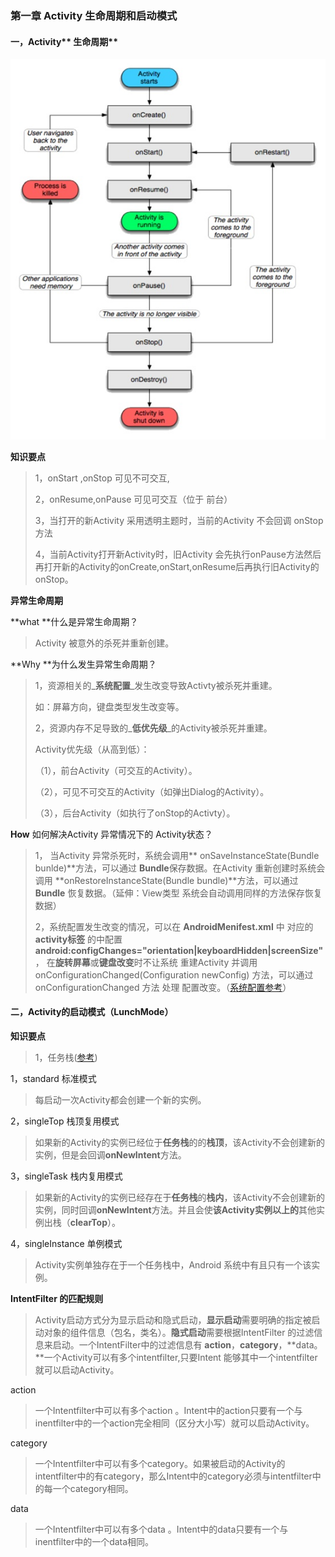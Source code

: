 ### 第一章 Activity 生命周期和启动模式

#### 一，Activity** 生命周期**

![](/assets/2012050219053256.jpg)

**知识要点**

> 1，onStart ,onStop 可见不可交互,
>
> 2，onResume,onPause 可见可交互（位于 前台）
>
> 3，当打开的新Activity 采用透明主题时，当前的Activity 不会回调 onStop 方法
>
> 4，当前Activity打开新Activity时，旧Activity 会先执行onPause方法然后再打开新的Activity的onCreate,onStart,onResume后再执行旧Activity的onStop。

**异常生命周期**

**what **什么是异常生命周期？

> Activity 被意外的杀死并重新创建。

**Why **为什么发生异常生命周期？

> 1，资源相关的_**系统配置**_发生改变导致Activty被杀死并重建。
>
> 如：屏幕方向，键盘类型发生改变等。
>
> 2，资源内存不足导致的_**低优先级**_的Activity被杀死并重建。
>
> Activity优先级（从高到低）：
>
> （1），前台Activity（可交互的Activity）。
>
> （2），可见不可交互的Activity（如弹出Dialog的Activity）。
>
> （3），后台Activity（如执行了onStop的Activty）。

**How** 如何解决Activity 异常情况下的 Activity状态？

> 1， 当Activity 异常杀死时，系统会调用** onSaveInstanceState\(Bundle bunlde\)**方法，可以通过 **Bundle**保存数据。在Activity 重新创建时系统会调用 **onRestoreInstanceState\(Bundle bundle\)**方法，可以通过 **Bundle** 恢复数据。（延伸：View类型 系统会自动调用同样的方法保存恢复数据）
>
> 2，系统配置发生改变的情况，可以在 **AndroidMenifest.xml** 中 对应的 **activity标签** 的中配置             **android:configChanges="orientation\|keyboardHidden\|screenSize"**， 在**旋转屏幕**或**键盘改变**时不让系统 重建Activity 并调用 onConfigurationChanged\(Configuration newConfig\) 方法，可以通过onConfigurationChanged 方法 处理 配置改变。（[系统配置参考](https://git.oschina.net/aleung/Dev_Android/issues/1)）

#### 二，Activity的启动模式（LunchMode）

**知识要点**

> 1，任务栈\([参考](http://blog.csdn.net/liuhe688/article/details/6761337)\)

1，standard  标准模式

> 每启动一次Activity都会创建一个新的实例。

2，singleTop 栈顶复用模式

> 如果新的Activity的实例已经位于**任务栈**的的**栈顶**，该Activity不会创建新的实例，但是会回调**onNewIntent**方法。

3，singleTask  栈内复用模式

> 如果新的Activity的实例已经存在于**任务栈**的**栈内**，该Activity不会创建新的实例，同时回调**onNewIntent**方法。并且会使**该Activity实例以上的**其他实例出栈（**clearTop**）。

4，singleInstance 单例模式

> Activity实例单独存在于一个任务栈中，Android 系统中有且只有一个该实例。

**IntentFilter 的匹配规则**

> Activity启动方式分为显示启动和隐式启动，**显示启动**需要明确的指定被启动对象的组件信息（包名，类名）。**隐式启动**需要根据IntentFilter 的过滤信息来启动。一个IntentFilter中的过滤信息有 **action**，**category**，**data。**一个Activity可以有多个intentfilter,只要Intent 能够其中一个intentfilter就可以启动Activity。

action 

> 一个Intentfilter中可以有多个action 。Intent中的action只要有一个与inentfilter中的一个action完全相同（区分大小写）就可以启动Activity。

category

> 一个Intentfilter中可以有多个category。如果被启动的Activity的intentfilter中的有category，那么Intent中的category必须与intentfilter中的每一个category相同。

data

> 一个Intentfilter中可以有多个data 。Intent中的data只要有一个与inentfilter中的一个data相同。





